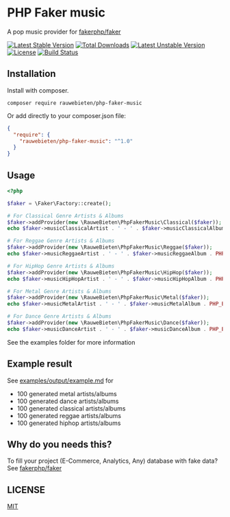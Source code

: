 # PHP Faker music

A pop music provider for 
[fakerphp/faker](https://fakerphp.github.io/)

[![Latest Stable Version](https://poser.pugx.org/rauwebieten/php-faker-music/v)](//packagist.org/packages/rauwebieten/php-faker-music) [![Total Downloads](https://poser.pugx.org/rauwebieten/php-faker-music/downloads)](//packagist.org/packages/rauwebieten/php-faker-music) [![Latest Unstable Version](https://poser.pugx.org/rauwebieten/php-faker-music/v/unstable)](//packagist.org/packages/rauwebieten/php-faker-music) [![License](https://poser.pugx.org/rauwebieten/php-faker-music/license)](//packagist.org/packages/rauwebieten/php-faker-music) [![Build Status](https://www.travis-ci.com/rauwebieten/php-faker-music.svg?branch=master)](https://www.travis-ci.com/rauwebieten/php-faker-music)

## Installation

Install with composer.  

```
composer require rauwebieten/php-faker-music
```

Or add directly to your composer.json file:

```json
{
  "require": {
    "rauwebieten/php-faker-music": "^1.0"
  }
}
```

## Usage

```php
<?php

$faker = \Faker\Factory::create();

# For Classical Genre Artists & Albums
$faker->addProvider(new \RauweBieten\PhpFakerMusic\Classical($faker));
echo $faker->musicClassicalArtist . ' - ' . $faker->musicClassicalAlbum . PHP_EOL;

# For Reggae Genre Artists & Albums
$faker->addProvider(new \RauweBieten\PhpFakerMusic\Reggae($faker));
echo $faker->musicReggaeArtist . ' - ' . $faker->musicReggaeAlbum . PHP_EOL;

# For HipHop Genre Artists & Albums
$faker->addProvider(new \RauweBieten\PhpFakerMusic\HipHop($faker));
echo $faker->musicHipHopArtist . ' - ' . $faker->musicHipHopAlbum . PHP_EOL;

# For Metal Genre Artists & Albums
$faker->addProvider(new \RauweBieten\PhpFakerMusic\Metal($faker));
echo $faker->musicMetalArtist . ' - ' . $faker->musicMetalAlbum . PHP_EOL;

# For Dance Genre Artists & Albums
$faker->addProvider(new \RauweBieten\PhpFakerMusic\Dance($faker));
echo $faker->musicDanceArtist . ' - ' . $faker->musicDanceAlbum . PHP_EOL;
```

See the examples folder for more information

## Example result

See [examples/output/example.md](examples/output/example.md) for
- 100 generated metal artists/albums
- 100 generated dance artists/albums
- 100 generated classical artists/albums
- 100 generated reggae artists/albums
- 100 generated hiphop artists/albums

## Why do you needs this?

To fill your project (E-Commerce, Analytics, Any) database with fake data?
See 
[fakerphp/faker](https://fakerphp.github.io/)

## LICENSE

[MIT](LICENSE)
